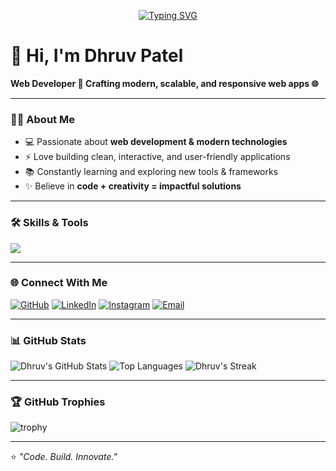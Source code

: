 <!-- Typing animation banner -->
<p align="center">
  <a href="https://github.com/PatelDhruv23">
    <img src="https://readme-typing-svg.demolab.com?font=Fira+Code&weight=600&size=26&pause=1000&center=true&vCenter=true&width=750&lines=Hi%2C+I'm+Dhruv+Patel;Web+Developer+%F0%9F%9A%80;Crafting+modern%2C+scalable%2C+responsive+web+apps+%F0%9F%8C%90;Clean+UI%2C+performant+code%2C+happy+users+%E2%9C%A8" alt="Typing SVG" />
  </a>
</p>

# 👋 Hi, I'm Dhruv Patel  
**Web Developer 🚀 Crafting modern, scalable, and responsive web apps 🌐**

---

### 👨‍💻 About Me
- 💻 Passionate about **web development & modern technologies**  
- ⚡ Love building clean, interactive, and user-friendly applications  
- 📚 Constantly learning and exploring new tools & frameworks  
- ✨ Believe in **code + creativity = impactful solutions**

---

### 🛠️ Skills & Tools
<p>
  <img src="https://skillicons.dev/icons?i=html,css,js,react,tailwind,nodejs,express,mongodb,python,java,git,github,vscode,figma" />
</p>

---

### 🌐 Connect With Me
[![GitHub](https://img.shields.io/badge/GitHub-000?style=for-the-badge&logo=github&logoColor=white)](https://github.com/PatelDhruv23)
[![LinkedIn](https://img.shields.io/badge/LinkedIn-0077B5?style=for-the-badge&logo=linkedin&logoColor=white)](https://linkedin.com/in/dhruv-patel-8063b3344)
[![Instagram](https://img.shields.io/badge/Instagram-E4405F?style=for-the-badge&logo=instagram&logoColor=white)](https://instagram.com/pateldhrruv)
[![Email](https://img.shields.io/badge/Email-D14836?style=for-the-badge&logo=gmail&logoColor=white)](mailto:dhrruv141@gmail.com)

---

### 📊 GitHub Stats
![Dhruv's GitHub Stats](https://github-readme-stats.vercel.app/api?username=PatelDhruv23&show_icons=true&theme=radical)
![Top Languages](https://github-readme-stats.vercel.app/api/top-langs/?username=PatelDhruv23&layout=compact&theme=radical)
![Dhruv's Streak](https://streak-stats.demolab.com?user=PatelDhruv23&theme=radical&hide_border=false)

---

### 🏆 GitHub Trophies
![trophy](https://github-profile-trophy.vercel.app/?username=PatelDhruv23&theme=radical&no-frame=true&margin-w=15&margin-h=15)

---

⭐️ *"Code. Build. Innovate."*
